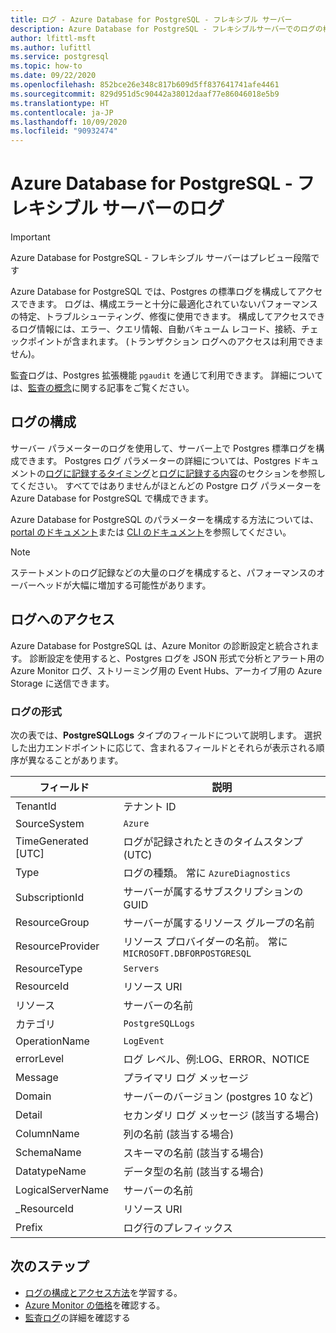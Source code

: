 ```yaml
---
title: ログ - Azure Database for PostgreSQL - フレキシブル サーバー
description: Azure Database for PostgreSQL - フレキシブルサーバーでのログの構成、保存、分析について説明します
author: lfittl-msft
ms.author: lufittl
ms.service: postgresql
ms.topic: how-to
ms.date: 09/22/2020
ms.openlocfilehash: 852bce26e348c817b609d5ff837641741afe4461
ms.sourcegitcommit: 829d951d5c90442a38012daaf77e86046018e5b9
ms.translationtype: HT
ms.contentlocale: ja-JP
ms.lasthandoff: 10/09/2020
ms.locfileid: "90932474"
---
```

# <a name="logs-in-azure-database-for-postgresql---flexible-server"></a>Azure Database for PostgreSQL - フレキシブル サーバーのログ

> [!IMPORTANT]
> Azure Database for PostgreSQL - フレキシブル サーバーはプレビュー段階です

Azure Database for PostgreSQL では、Postgres の標準ログを構成してアクセスできます。 ログは、構成エラーと十分に最適化されていないパフォーマンスの特定、トラブルシューティング、修復に使用できます。 構成してアクセスできるログ情報には、エラー、クエリ情報、自動バキューム レコード、接続、チェックポイントが含まれます。 (トランザクション ログへのアクセスは利用できません)。

監査ログは、Postgres 拡張機能 `pgaudit` を通じて利用できます。 詳細については、[監査の概念](concepts-audit.md)に関する記事をご覧ください。

## <a name="configure-logging"></a>ログの構成

サーバー パラメーターのログを使用して、サーバー上で Postgres 標準ログを構成できます。 Postgres ログ パラメーターの詳細については、Postgres ドキュメントの[ログに記録するタイミング](https://www.postgresql.org/docs/current/runtime-config-logging.html#RUNTIME-CONFIG-LOGGING-WHEN)と[ログに記録する内容](https://www.postgresql.org/docs/current/runtime-config-logging.html#RUNTIME-CONFIG-LOGGING-WHAT)のセクションを参照してください。 すべてではありませんがほとんどの Postgre ログ パラメーターを Azure Database for PostgreSQL で構成できます。

Azure Database for PostgreSQL のパラメーターを構成する方法については、[portal のドキュメント](howto-configure-server-parameters-using-portal.md)または [CLI のドキュメント](howto-configure-server-parameters-using-cli.md)を参照してください。

> [!NOTE]
> ステートメントのログ記録などの大量のログを構成すると、パフォーマンスのオーバーヘッドが大幅に増加する可能性があります。 

## <a name="accessing-logs"></a>ログへのアクセス

Azure Database for PostgreSQL は、Azure Monitor の診断設定と統合されます。 診断設定を使用すると、Postgres ログを JSON 形式で分析とアラート用の Azure Monitor ログ、ストリーミング用の Event Hubs、アーカイブ用の Azure Storage に送信できます。 

### <a name="log-format"></a>ログの形式

次の表では、**PostgreSQLLogs** タイプのフィールドについて説明します。 選択した出力エンドポイントに応じて、含まれるフィールドとそれらが表示される順序が異なることがあります。 

|**フィールド** | **説明** |
|---|---|
| TenantId | テナント ID |
| SourceSystem | `Azure` |
| TimeGenerated [UTC] | ログが記録されたときのタイムスタンプ (UTC) |
| Type | ログの種類。 常に `AzureDiagnostics` |
| SubscriptionId | サーバーが属するサブスクリプションの GUID |
| ResourceGroup | サーバーが属するリソース グループの名前 |
| ResourceProvider | リソース プロバイダーの名前。 常に `MICROSOFT.DBFORPOSTGRESQL` |
| ResourceType | `Servers` |
| ResourceId | リソース URI |
| リソース | サーバーの名前 |
| カテゴリ | `PostgreSQLLogs` |
| OperationName | `LogEvent` |
| errorLevel | ログ レベル、例:LOG、ERROR、NOTICE |
| Message | プライマリ ログ メッセージ | 
| Domain | サーバーのバージョン (postgres 10 など) |
| Detail | セカンダリ ログ メッセージ (該当する場合) |
| ColumnName | 列の名前 (該当する場合) |
| SchemaName | スキーマの名前 (該当する場合) |
| DatatypeName | データ型の名前 (該当する場合) |
| LogicalServerName | サーバーの名前 | 
| _ResourceId | リソース URI |
| Prefix | ログ行のプレフィックス |


## <a name="next-steps"></a>次のステップ

- [ログの構成とアクセス方法](howto-configure-and-access-logs.md)を学習する。
- [Azure Monitor の価格](https://azure.microsoft.com/pricing/details/monitor/)を確認する。
- [監査ログ](concepts-audit.md)の詳細を確認する
